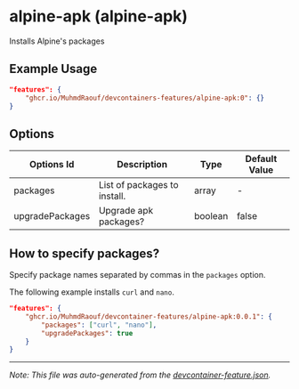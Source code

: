 
# alpine-apk (alpine-apk)

Installs Alpine's packages

## Example Usage

```json
"features": {
    "ghcr.io/MuhmdRaouf/devcontainers-features/alpine-apk:0": {}
}
```

## Options

| Options Id | Description | Type | Default Value |
|-----|-----|-----|-----|
| packages | List of packages to install. | array | - |
| upgradePackages | Upgrade apk packages? | boolean | false |


## How to specify packages?

Specify package names separated by commas in the `packages` option.

The following example installs `curl` and `nano`.

```json
"features": {
    "ghcr.io/MuhmdRaouf/devcontainer-features/alpine-apk:0.0.1": {
        "packages": ["curl", "nano"],
        "upgradePackages": true
    }
}
```

---

_Note: This file was auto-generated from the [devcontainer-feature.json](https://github.com/MuhmdRaouf/devcontainers-features/blob/main/src/alpine-apk/devcontainer-feature.json)._
